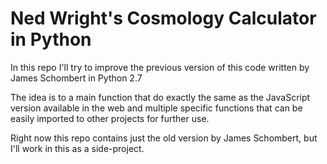 # Ned Wright's Cosmology Calculator in Python
In this repo I'll try to improve the previous version of this code written by James Schombert in Python 2.7

The idea is to a main function that do exactly the same as the JavaScript version available in the web and multiple specific functions that can be easily imported to other projects for further use.

Right now this repo contains just the old version by James Schombert, but I'll work in this as a side-project.
